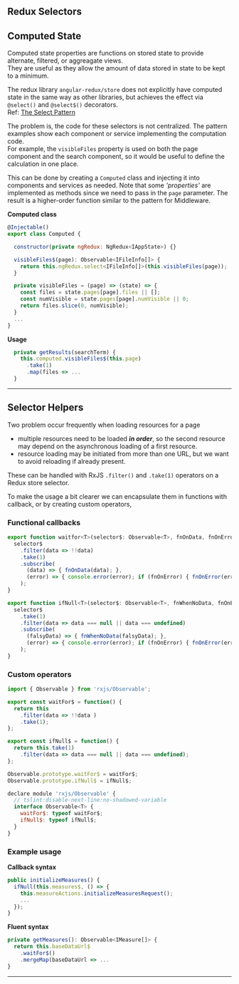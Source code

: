 ## Redux Selectors

## Computed State

Computed state properties are functions on stored state to provide alternate, filtered, or aggreagate views.  
They are useful as they allow the amount of data stored in state to be kept to a minimum. 

The redux library `angular-redux/store` does not explicitly have computed state in the same way as other libraries, but achieves the effect via `@select()` and `@select$()` decorators.  
Ref: [The Select Pattern](https://github.com/angular-redux/store/blob/master/articles/select-pattern.md) 

The problem is, the code for these selectors is not centralized. The pattern examples show each component or service implementing the computation code.  
For example, the `visibleFiles` property is used on both the page component and the search component, so it would be useful to define the calculation in one place. 

This can be done by creating a `Computed` class and injecting it into components and services as needed. Note that some _'properties'_ are implemented as methods since we need to pass in the `page` parameter. The result is a higher-order function similar to the pattern for Middleware.

**Computed class**

```javascript
@Injectable()
export class Computed {

  constructor(private ngRedux: NgRedux<IAppState>) {}

  visibleFiles$(page): Observable<IFileInfo[]> {
    return this.ngRedux.select<IFileInfo[]>(this.visibleFiles(page));
  }

  private visibleFiles = (page) => (state) => {
    const files = state.pages[page].files || [];
    const numVisible = state.pages[page].numVisible || 0;
    return files.slice(0, numVisible);
  }
  ...
}
```

**Usage**
```javascript
  private getResults(searchTerm) {
    this.computed.visibleFiles$(this.page)
      .take(1)
      .map(files => ...
  }
```

<hr/>

## Selector Helpers

Two problem occur frequently when loading resources for a page
- multiple resources need to be loaded ***in order***, so the second resource may depend on the asynchronous loading of a first resource. 
- resource loading may be initiated from more than one URL, but we want to avoid reloading if already present.

These can be handled with RxJS `.filter()` and `.take(1)` operators on a Redux store selector.  

To make the usage a bit clearer we can encapsulate them in functions with callback, or by creating custom operators, 

### **Functional callbacks**

```javascript
export function waitfor<T>(selector$: Observable<T>, fnOnData, fnOnError = null) {
  selector$
    .filter(data => !!data)
    .take(1)
    .subscribe(
      (data) => { fnOnData(data); },
      (error) => { console.error(error); if (fnOnError) { fnOnError(error); } }
    );
}

export function ifNull<T>(selector$: Observable<T>, fnWhenNoData, fnOnError = null) {
  selector$
    .take(1)
    .filter(data => data === null || data === undefined)
    .subscribe(
      (falsyData) => { fnWhenNoData(falsyData); },
      (error) => { console.error(error); if (fnOnError) { fnOnError(error); } }
    );
}
```
 
### **Custom operators**

```javascript
import { Observable } from 'rxjs/Observable';

export const waitFor$ = function() {
  return this
    .filter(data => !!data )
    .take(1);
};

export const ifNull$ = function() {
  return this.take(1)
    .filter(data => data === null || data === undefined);
};

Observable.prototype.waitFor$ = waitFor$;
Observable.prototype.ifNull$ = ifNull$;

declare module 'rxjs/Observable' {
  // tslint:disable-next-line:no-shadowed-variable
  interface Observable<T> {
    waitFor$: typeof waitFor$;
    ifNull$: typeof ifNull$;
  }
}
```

### **Example usage**

**Callback syntax**

```javascript  
public initializeMeasures() {
  ifNull(this.measures$, () => {
    this.measureActions.initializeMeasuresRequest();
    ...
  });
}
```
**Fluent syntax**

```javascript  
private getMeasures(): Observable<IMeasure[]> {
  return this.baseDataUrl$
    .waitFor$()
    .mergeMap(baseDataUrl => ...
}
```
<hr/>

